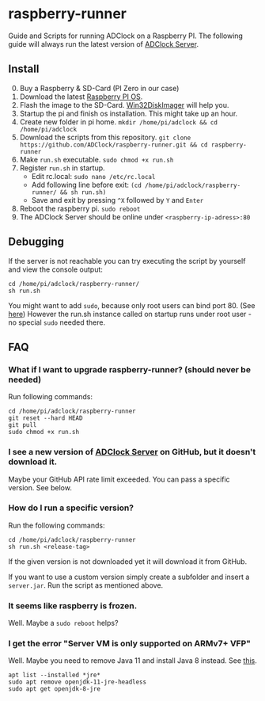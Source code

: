 # raspberry-runner
Guide and Scripts for running ADClock on a Raspberry PI. The following guide will always run the latest version of [ADClock Server](https://github.com/ADClock/server).

## Install
0. Buy a Raspberry & SD-Card (PI Zero in our case)
1. Download the latest [Raspberry PI OS](https://www.raspberrypi.org/software/operating-systems/#raspberry-pi-os-32-bit). 
2. Flash the image to the SD-Card. [Win32DiskImager](https://www.heise.de/download/product/win32-disk-imager-92033) will help you.
3. Startup the pi and finish os installation. This might take up an hour.
4. Create new folder in pi home. `mkdir /home/pi/adclock && cd /home/pi/adclock`
5. Download the scripts from this repository. `git clone https://github.com/ADClock/raspberry-runner.git && cd raspberry-runner`
6. Make `run.sh` executable. `sudo chmod +x run.sh`
7. Register `run.sh` in startup.
    - Edit rc.local: `sudo nano /etc/rc.local` 
    - Add following line before exit: `(cd /home/pi/adclock/raspberry-runner/ && sh run.sh)`
    - Save and exit by pressing `^X` followed by `Y` and `Enter`
8. Reboot the raspberry pi. `sudo reboot`
9. The ADClock Server should be online under `<raspberry-ip-adress>:80` 

## Debugging
If the server is not reachable you can try executing the script by yourself and view the console output:
```shell
cd /home/pi/adclock/raspberry-runner/
sh run.sh
```
You might want to add `sudo`, because only root users can bind port 80. (See [here](https://superuser.com/questions/710253/allow-non-root-process-to-bind-to-port-80-and-443)) However the run.sh instance called on startup runs under root user - no special `sudo` needed there.


## FAQ
### What if I want to upgrade raspberry-runner? (should never be needed)
Run following commands:
```shell
cd /home/pi/adclock/raspberry-runner
git reset --hard HEAD
git pull
sudo chmod +x run.sh
```

### I see a new version of [ADClock Server](https://github.com/ADClock/server) on GitHub, but it doesn't download it.
Maybe your GitHub API rate limit exceeded. You can pass a specific version. See below.

### How do I run a specific version?
Run the following commands:
```shell
cd /home/pi/adclock/raspberry-runner
sh run.sh <release-tag>
```
If the given version is not downloaded yet it will download it from GitHub.

If you want to use a custom version simply create a subfolder and insert a `server.jar`. Run the script as mentioned above.

### It seems like raspberry is frozen.
Well. Maybe a `sudo reboot` helps?

### I get the error "Server VM is only supported on ARMv7+ VFP"
Well. Maybe you need to remove Java 11 and install Java 8 instead. See [this](https://mathematica.stackexchange.com/questions/218347/raspberry-pi-server-vm-is-only-supported-on-armv7-vfp-error).
```shell
apt list --installed *jre*
sudo apt remove openjdk-11-jre-headless
sudo apt get openjdk-8-jre
```
